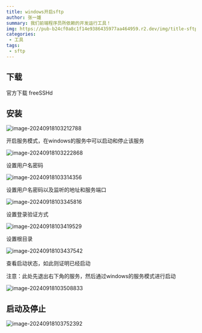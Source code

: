 ```yaml
---
title: windows开启sftp
author: 张一雄
summary: 我们前端程序员所依赖的开发运行工具！
img: https://pub-b24cf0a8c1f14e9386435977aa464959.r2.dev/img/title-sftp.png
categories:
 - 工具
tags:
 - sftp
---
```


## 下载

官方下载 freeSSHd

## 安装

![image-20240918103212788](https://pub-b24cf0a8c1f14e9386435977aa464959.r2.dev/img/image-20240918103212788.png)

开启服务模式，在windows的服务中可以启动和停止该服务

![image-20240918103222868](https://pub-b24cf0a8c1f14e9386435977aa464959.r2.dev/img/image-20240918103222868.png)

设置用户名密码

![image-20240918103314356](https://pub-b24cf0a8c1f14e9386435977aa464959.r2.dev/img/image-20240918103314356.png)

设置用户名密码以及监听的地址和服务端口

![image-20240918103345816](https://pub-b24cf0a8c1f14e9386435977aa464959.r2.dev/img/image-20240918103345816.png)

设置登录验证方式

![image-20240918103419529](https://pub-b24cf0a8c1f14e9386435977aa464959.r2.dev/img/image-20240918103419529.png)

设置根目录

![image-20240918103437542](https://pub-b24cf0a8c1f14e9386435977aa464959.r2.dev/img/image-20240918103437542.png)

查看启动状态，如此则证明已经启动

注意：此处先退出右下角的服务，然后通过windows的服务模式进行启动

![image-20240918103508833](https://pub-b24cf0a8c1f14e9386435977aa464959.r2.dev/img/image-20240918103508833.png)

## 启动及停止

![image-20240918103752392](https://pub-b24cf0a8c1f14e9386435977aa464959.r2.dev/img/image-20240918103752392.png)